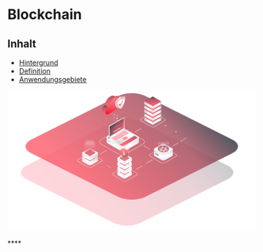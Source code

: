 # Blockchain

## Inhalt

* [Hintergrund](https://lab.ledgerlabs.li/dlt/blockchain/hintergrund)
* [Definition](https://lab.ledgerlabs.li/dlt/blockchain/definition)
* [Anwendungsgebiete](https://lab.ledgerlabs.li/dlt/blockchain/anwendungsgebiete)

![](../../.gitbook/assets/blockchain.png)

\*\*\*\*


